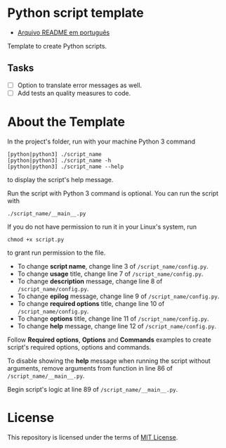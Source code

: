 # Python script template

- [Arquivo README em português](README_PT.md)

Template to create Python scripts.

## Tasks

- [ ] Option to translate error messages as well.
- [ ] Add tests an quality measures to code.

# About the Template

In the project's folder, run with your machine Python 3 command
```
[python|python3] ./script_name
[python|python3] ./script_name -h
[python|python3] ./script_name --help
```
to display the script's help message.

Run the script with Python 3 command is optional. You can run the script with
```
./script_name/__main__.py
```

If you do not have permission to run it in your Linux's system, run
```
chmod +x script.py
```
to grant run permission to the file.

- To change **script name**, change line 3 of `/script_name/config.py`.
- To change **usage** title, change line 7 of `/script_name/config.py`.
- To change **description** message, change line 8 of `/script_name/config.py`.
- To change **epilog** message, change line 9 of `/script_name/config.py`.
- To change **required options** title, change line 10 of `/script_name/config.py`.
- To change **options** title, change line 11 of `/script_name/config.py`.
- To change **help** message, change line 12 of `/script_name/config.py`.

Follow **Required options**, **Options** and **Commands** examples to create script's required options, options and commands.

To disable showing the **help** message when running the script without arguments, remove arguments from function in line 86 of `/script_name/__main__.py`.

Begin script's logic at line 89 of `/script_name/__main__.py`.

# License

This repository is licensed under the terms of [MIT License](LICENSE).
